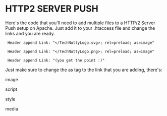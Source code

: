 # HTTP2 SERVER PUSH #

Here's the code that you'll need to add multiple files to a HTTP/2 Server Push setup on Apache. Just add it to your .htaccess file and change the links and you are ready.

```
 Header append Link: "</TechNuttyLogo.svg>; rel=preload; as=image"

 Header append Link: "</TechNuttyLogo.png>; rel=preload; as=image"

 Header append Link: "(you get the point :)"
 ```

Just make sure to change the as tag to the link that you are adding, there's:

image

script

style

media

